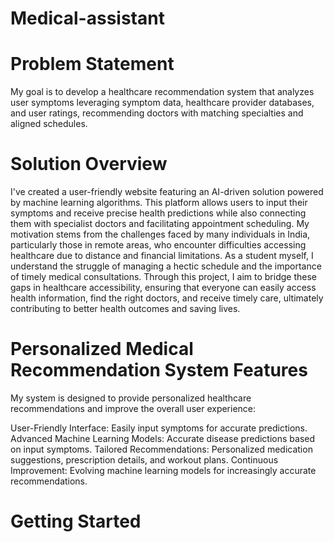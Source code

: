 # Medical-assistant
# Problem Statement
My goal is to develop a healthcare recommendation system that analyzes user symptoms leveraging symptom data, healthcare provider databases, and user ratings, recommending doctors with matching specialties and aligned schedules.

# Solution Overview
I've created a user-friendly website featuring an AI-driven solution powered by machine learning algorithms. This platform allows users to input their symptoms and receive precise health predictions while also connecting them with specialist doctors and facilitating appointment scheduling. My motivation stems from the challenges faced by many individuals in India, particularly those in remote areas, who encounter difficulties accessing healthcare due to distance and financial limitations. As a student myself, I understand the struggle of managing a hectic schedule and the importance of timely medical consultations. Through this project, I aim to bridge these gaps in healthcare accessibility, ensuring that everyone can easily access health information, find the right doctors, and receive timely care, ultimately contributing to better health outcomes and saving lives.

# Personalized Medical Recommendation System Features
My system is designed to provide personalized healthcare recommendations and improve the overall user experience:

User-Friendly Interface: Easily input symptoms for accurate predictions.
Advanced Machine Learning Models: Accurate disease predictions based on input symptoms.
Tailored Recommendations: Personalized medication suggestions, prescription details, and workout plans.
Continuous Improvement: Evolving machine learning models for increasingly accurate recommendations.
# Getting Started
